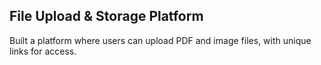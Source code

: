 <h2>File Upload & Storage Platform</h2>
<p>Built a platform where users can upload PDF and image files, with unique links for access.</p>

